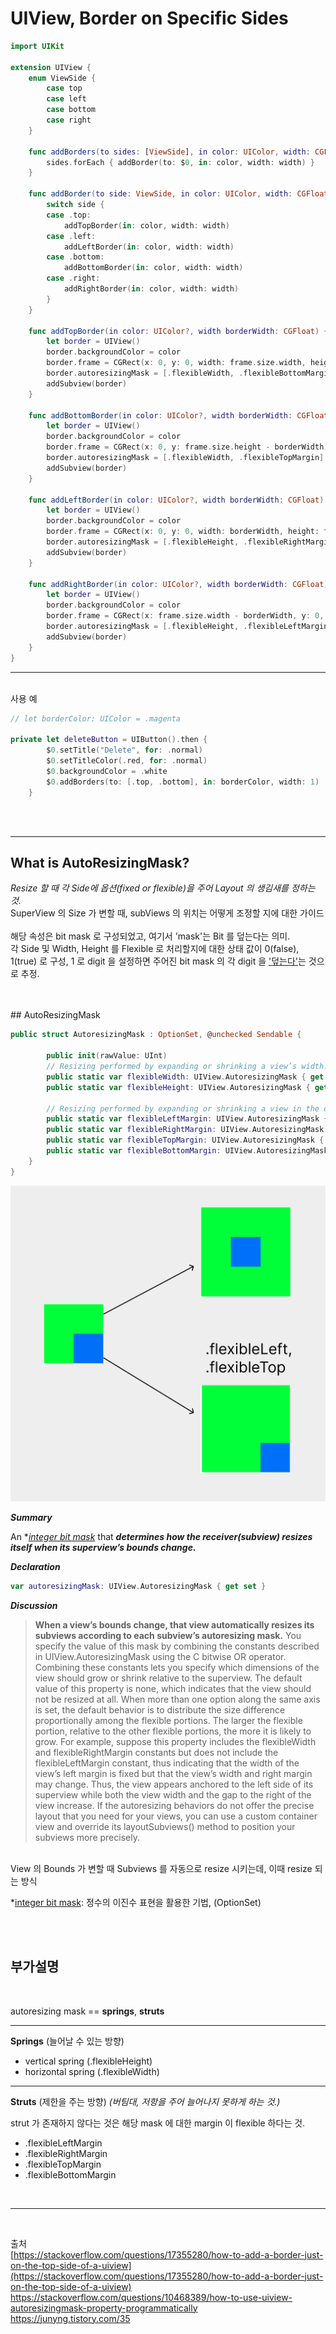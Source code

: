 # UIView, Border on Specific Sides

```swift
import UIKit

extension UIView {
    enum ViewSide {
        case top
        case left
        case bottom
        case right
    }

    func addBorders(to sides: [ViewSide], in color: UIColor, width: CGFloat) {
        sides.forEach { addBorder(to: $0, in: color, width: width) }
    }

    func addBorder(to side: ViewSide, in color: UIColor, width: CGFloat) {
        switch side {
        case .top:
            addTopBorder(in: color, width: width)
        case .left:
            addLeftBorder(in: color, width: width)
        case .bottom:
            addBottomBorder(in: color, width: width)
        case .right:
            addRightBorder(in: color, width: width)
        }
    }

    func addTopBorder(in color: UIColor?, width borderWidth: CGFloat) {
        let border = UIView()
        border.backgroundColor = color
        border.frame = CGRect(x: 0, y: 0, width: frame.size.width, height: borderWidth)
        border.autoresizingMask = [.flexibleWidth, .flexibleBottomMargin]
        addSubview(border)
    }

    func addBottomBorder(in color: UIColor?, width borderWidth: CGFloat) {
        let border = UIView()
        border.backgroundColor = color
        border.frame = CGRect(x: 0, y: frame.size.height - borderWidth, width: frame.size.width, height: borderWidth)
        border.autoresizingMask = [.flexibleWidth, .flexibleTopMargin]
        addSubview(border)
    }

    func addLeftBorder(in color: UIColor?, width borderWidth: CGFloat) {
        let border = UIView()
        border.backgroundColor = color
        border.frame = CGRect(x: 0, y: 0, width: borderWidth, height: frame.size.height)
        border.autoresizingMask = [.flexibleHeight, .flexibleRightMargin]
        addSubview(border)
    }

    func addRightBorder(in color: UIColor?, width borderWidth: CGFloat) {
        let border = UIView()
        border.backgroundColor = color
        border.frame = CGRect(x: frame.size.width - borderWidth, y: 0, width: borderWidth, height: frame.size.height)
        border.autoresizingMask = [.flexibleHeight, .flexibleLeftMargin]
        addSubview(border)
    }
}
```
<hr><br>
사용 예

```swift
// let borderColor: UIColor = .magenta

private let deleteButton = UIButton().then {
        $0.setTitle("Delete", for: .normal)
        $0.setTitleColor(.red, for: .normal)
        $0.backgroundColor = .white
        $0.addBorders(to: [.top, .bottom], in: borderColor, width: 1)
    }
```

<br>
<br>
<hr>

## What is AutoResizingMask? 

*Resize 할 때 각 Side에 옵션(fixed or flexible)을 주어 Layout 의 생김새를 정하는 것.*<br>
SuperView 의 Size 가 변할 때, subViews 의 위치는 어떻게 조정할 지에 대한 가이드  
<br>
해당 속성은 bit mask 로 구성되었고, 여기서 'mask'는 Bit 를 덮는다는 의미. <br>
각 Side 및 Width, Height 를 Flexible 로 처리할지에 대한 상태 값이 0(false), 1(true) 로 구성, 
1 로 digit 을 설정하면 주어진 bit mask 의 각 digit 을 <ins>'덮는다'</ins>는 것으로 추정. 


<br>
<br>
## AutoResizingMask
<br>

```swift
public struct AutoresizingMask : OptionSet, @unchecked Sendable {

        public init(rawValue: UInt)
        // Resizing performed by expanding or shrinking a view’s width.
        public static var flexibleWidth: UIView.AutoresizingMask { get }
        public static var flexibleHeight: UIView.AutoresizingMask { get }

        // Resizing performed by expanding or shrinking a view in the direction of the left margin.
        public static var flexibleLeftMargin: UIView.AutoresizingMask { get }
        public static var flexibleRightMargin: UIView.AutoresizingMask { get }
        public static var flexibleTopMargin: UIView.AutoresizingMask { get }
        public static var flexibleBottomMargin: UIView.AutoresizingMask { get }
    }
}
```


![bounds_explantion](image/autoresizingMask.png)



***Summary***

An **<ins>integer bit mask</ins>* that ***determines how the receiver(subview) resizes itself when its superview’s bounds change.***

***Declaration***

```swift
var autoresizingMask: UIView.AutoresizingMask { get set }
```

***Discussion***

>**When a view’s bounds change, that view automatically resizes its subviews according to each subview’s autoresizing mask.** You specify the value of this mask by combining the constants described in UIView.AutoresizingMask using the C bitwise OR operator. Combining these constants lets you specify which dimensions of the view should grow or shrink relative to the superview. The default value of this property is none, which indicates that the view should not be resized at all.
>When more than one option along the same axis is set, the default behavior is to distribute the size difference proportionally among the flexible portions. The larger the flexible portion, relative to the other flexible portions, the more it is likely to grow. For example, suppose this property includes the flexibleWidth and flexibleRightMargin constants but does not include the flexibleLeftMargin constant, thus indicating that the width of the view’s left margin is fixed but that the view’s width and right margin may change. Thus, the view appears anchored to the left side of its superview while both the view width and the gap to the right of the view increase.
If the autoresizing behaviors do not offer the precise layout that you need for your views, you can use a custom container view and override its layoutSubviews() method to position your subviews more precisely.

<br>
View 의 Bounds 가 변할 때 Subviews 를 자동으로 resize 시키는데, 이때 resize 되는 방식
<br>

  *<ins>integer bit mask</ins>: 정수의 이진수 표현을 활용한 기법, (OptionSet)

<br>


<br>

## 부가설명
<br>

autoresizing mask == **springs**, **struts** 
<hr>

**Springs** (늘어날 수 있는 방향)
- vertical spring (.flexibleHeight)
- horizontal spring (.flexibleWidth)
<hr>

**Struts** (제한을 주는 방향)  *(버팀대, 저항을 주어 늘어나지 못하게 하는 것.)*<br>

strut 가 존재하지 않다는 것은 해당 mask 에 대한 margin 이 flexible 하다는 것.
- .flexibleLeftMargin
- .flexibleRightMargin
- .flexibleTopMargin
- .flexibleBottomMargin

<br>
<hr>
<br>



출처 <br>
[https://stackoverflow.com/questions/17355280/how-to-add-a-border-just-on-the-top-side-of-a-uiview](https://stackoverflow.com/questions/17355280/how-to-add-a-border-just-on-the-top-side-of-a-uiview)  
https://stackoverflow.com/questions/10468389/how-to-use-uiview-autoresizingmask-property-programmatically<br>
https://junyng.tistory.com/35